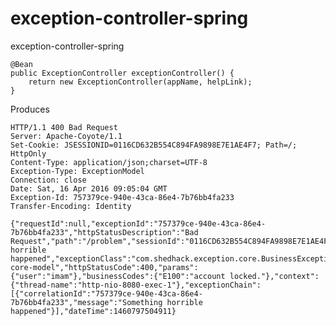 # exception-controller-spring
exception-controller-spring


    @Bean
    public ExceptionController exceptionController() {
        return new ExceptionController(appName, helpLink);
    }
    
Produces
    
    HTTP/1.1 400 Bad Request
    Server: Apache-Coyote/1.1
    Set-Cookie: JSESSIONID=0116CD632B554C894FA9898E7E1AE4F7; Path=/; HttpOnly
    Content-Type: application/json;charset=UTF-8
    Exception-Type: ExceptionModel
    Connection: close
    Date: Sat, 16 Apr 2016 09:05:04 GMT
    Exception-Id: 757379ce-940e-43ca-86e4-7b76bb4fa233
    Transfer-Encoding: Identity
    
    {"requestId":null,"exceptionId":"757379ce-940e-43ca-86e4-7b76bb4fa233","httpStatusDescription":"Bad Request","path":"/problem","sessionId":"0116CD632B554C894FA9898E7E1AE4F7","helpLink":"http://link","message":"Something horrible happened","exceptionClass":"com.shedhack.exception.core.BusinessException","applicationName":"demo","metadata":"exception-core-model","httpStatusCode":400,"params":{"user":"imam"},"businessCodes":{"E100":"account locked."},"context":{"thread-name":"http-nio-8080-exec-1"},"exceptionChain":[{"correlationId":"757379ce-940e-43ca-86e4-7b76bb4fa233","message":"Something horrible happened"}],"dateTime":1460797504911}